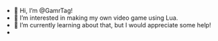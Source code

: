- 👋 Hi, I’m @GamrTag!
- 👀 I’m interested in making my own video game using Lua.
- 🌱 I’m currently learning about that, but I would appreciate some help!
-

<!---
GamrTag/GamrTag is a ✨ special ✨ repository because its `README.md` (this file) appears on your GitHub profile.
You can click the Preview link to take a look at your changes.
--->
